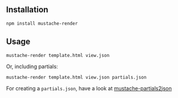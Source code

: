Installation
------------

	npm install mustache-render

Usage
-----

	mustache-render template.html view.json

Or, including partials:

	mustache-render template.html view.json partials.json

For creating a `partials.json`, have a look at [mustache-partials2json](https://github.com/webthusiast/mustache-partials2json)
